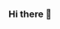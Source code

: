### Hi there 👋

<!--
**JKng/JKNg** is a ✨ _special_ ✨ repository because its `README.md` (this file) appears on your GitHub profile.

![JKng's GitHub stats](https://github-readme-stats.vercel.app/api?username=JKng&show_icons=true&theme=transparent)
